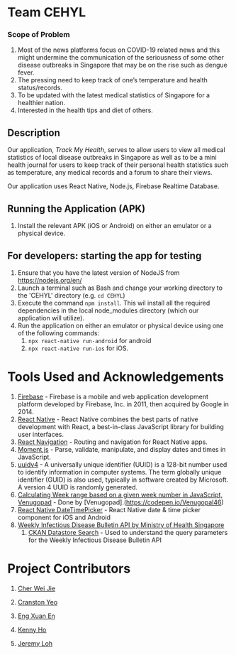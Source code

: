 # Team CEHYL

### Scope of Problem

1. Most of the news platforms focus on COVID-19 related news and this might undermine the communication of the seriousness of some other disease outbreaks in Singapore that may be on the rise such as dengue fever.
1. The pressing need to keep track of one’s temperature and health status/records.
1. To be updated with the latest medical statistics of Singapore for a healthier nation.
1. Interested in the health tips and diet of others.

## Description

Our application, _Track My Health_, serves to allow users to view all medical statistics of local disease outbreaks in Singapore as well as to be a mini health journal for users to keep track of their personal health statistics such as temperature, any medical records and a forum to share their views.

Our application uses React Native, Node.js, Firebase Realtime Database.

## Running the Application (APK)

1. Install the relevant APK (iOS or Android) on either an emulator or a physical device.

## For developers: starting the app for testing

1. Ensure that you have the latest version of NodeJS from https://nodejs.org/en/
1. Launch a terminal such as Bash and change your working directory to the 'CEHYL' directory (e.g. `cd CEHYL`)
1. Execute the command `npm install`. This wil install all the required dependencies in the local node_modules directory (which our application will utilize).
1. Run the application on either an emulator or physical device using one of the following commands:
   1. `npx react-native run-android` for android
   1. `npx react-native run-ios` for iOS.

# Tools Used and Acknowledgements

1. [Firebase](https://firebase.google.com/) - Firebase is a mobile and web application development platform developed by Firebase, Inc. in 2011, then acquired by Google in 2014.
1. [React Native](https://reactnative.dev/) - React Native combines the best parts of native development with React, a best-in-class JavaScript library for building user interfaces.
1. [React Navigation](https://reactnavigation.org/) - Routing and navigation for React Native apps.
1. [Moment.js](https://momentjs.com/) - Parse, validate, manipulate, and display dates and times in JavaScript.
1. [uuidv4](https://www.npmjs.com/package/uuidv4) - A universally unique identifier (UUID) is a 128-bit number used to identify information in computer systems. The term globally unique identifier (GUID) is also used, typically in software created by Microsoft. A version 4 UUID is randomly generated.
1. [Calculating Week range based on a given week number in JavaScript, Venugopad](https://codepen.io/Venugopal46/pen/WrxdLY?__cf_chl_jschl_tk__=f8425b4362625b17052849c92a4311917a38ebc8-1591192284-0-AbnmB2HqwIVluQzaxWSgVIdzkoQphTk4JgOTgp7fHySaJFPAFKkBF9C-hYeRwO_eqh2zFSka6XGiDnee43u-YmkNm2MKJmdojz8ou0_m4Chy9VcDj62aS0PCYysdQfGjMx-d2nN2f-zVP-pqsxcYWsWxV82xwPKD0QC2v7T3JuKl5D1KOb0kIAB-DOTPf2iECyeUeKtIsqRMq3oo2AZTRde6JC7QfvT1RM4FR1c6gw8JleGeDZ4NdpXdZ_8TXKjwO_CWkyzLCKKzCcf8g-i8XQDZs3V2DZ0Tea6A9gMZn7t06s00Xk7E9QOAc9IRzaytvl0clFYxccjWeh1HmG7-aC2iUpk0NAztvD2DslwPNlSa) - Done by [Venugopad].(https://codepen.io/Venugopal46)
1. [React Native DateTimePicker](https://github.com/react-native-community/datetimepicker) - React Native date & time picker component for iOS and Android
1. [Weekly Infectious Disease Bulletin API by Ministry of Health Singapore](https://data.gov.sg/dataset/weekly-infectious-disease-bulletin-cases)
   1. [CKAN Datastore Search](https://data.gov.sg/dataset/ckan-datastore-search) - Used to understand the query parameters for the Weekly Infectious Disease Bulletin API

# Project Contributors

1. [Cher Wei Jie](https://github.com/Cherweijie)

1. [Cranston Yeo](https://github.com/CranstonYeo)

1. [Eng Xuan En](https://github.com/Exeexe93)

1. [Kenny Ho](https://github.com/khsc96)

1. [Jeremy Loh](https://github.com/JeremyLoh)
